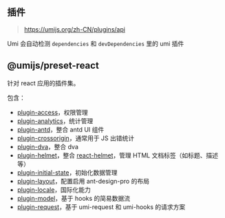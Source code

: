 ## 插件

> https://umijs.org/zh-CN/plugins/api

Umi 会自动检测 `dependencies` 和 `devDependencies` 里的 umi 插件



## @umijs/preset-react

针对 react 应用的插件集。

包含：

* [plugin-access](./plugin-access)，权限管理
* [plugin-analytics](./plugin-analytics)，统计管理
* [plugin-antd](./plugin-antd)，整合 antd UI 组件
* [plugin-crossorigin](./plugin-crossorigin)，通常用于 JS 出错统计
* [plugin-dva](./plugin-dva)，整合 dva
* [plugin-helmet](./plugin-helmet)，整合 [react-helmet](https://github.com/nfl/react-helmet)，管理 HTML 文档标签（如标题、描述等）
* [plugin-initial-state](./plugin-initial-state)，初始化数据管理
* [plugin-layout](./plugin-layout)，配置启用 ant-design-pro 的布局
* [plugin-locale](./plugin-locale)，国际化能力
* [plugin-model](./plugin-model)，基于 hooks 的简易数据流
* [plugin-request](./plugin-request)，基于 umi-request 和 umi-hooks 的请求方案